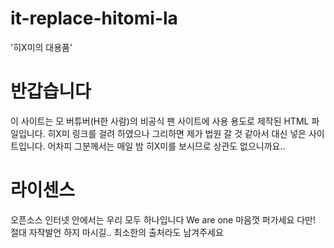 # it-replace-hitomi-la

'히X미의 대용품'

# 반갑습니다

이 사이트는 모 버튜버(H한 사람)의 비공식 팬 사이트에 사용 용도로 제작된 HTML 파일입니다.
히X미 링크를 걸려 하였으나 그리하면 제가 법원 갈 것 같아서 대신 넣은 사이트입니다.
어차피 그분께서는 매일 밤 히X미를 보시므로 상관도 없으니까요..

# 라이센스

오픈소스
인터넷 안에서는 우리 모두 하나입니다 We are one
마음껏 퍼가세요 다만!
절대 자작발언 하지 마시길..
최소한의 출처라도 남겨주세요

